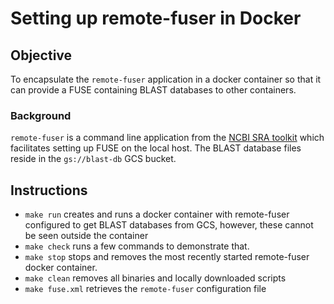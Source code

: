 # Setting up remote-fuser in Docker

## Objective
To encapsulate the `remote-fuser` application in a docker container so that it
can provide a FUSE containing BLAST databases to other containers.

### Background
`remote-fuser` is a command line application from the [NCBI SRA toolkit][1] which
facilitates setting up FUSE on the local host. The BLAST database files 
reside in the `gs://blast-db` GCS bucket.

## Instructions

* `make run` creates and runs a docker container with remote-fuser configured to get 
 BLAST databases from GCS, however, these cannot be seen outside the container
* `make check` runs a few commands to demonstrate that.
* `make stop` stops and removes the most recently started remote-fuser docker container.
* `make clean` removes all binaries and locally downloaded scripts
* `make fuse.xml` retrieves the `remote-fuser` configuration file
 
[1]: https://github.com/ncbi/sra-tools
